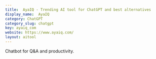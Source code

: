 ```yaml
---
title:  AyaIQ - Trending AI tool for ChatGPT and best alternatives
display_name:  AyaIQ
category: ChatGPT
category_slug: chatgpt
key: ayaiq_com
website: https://www.ayaiq.com/
layout: aitool
---
```


Chatbot for Q&A and productivity.
